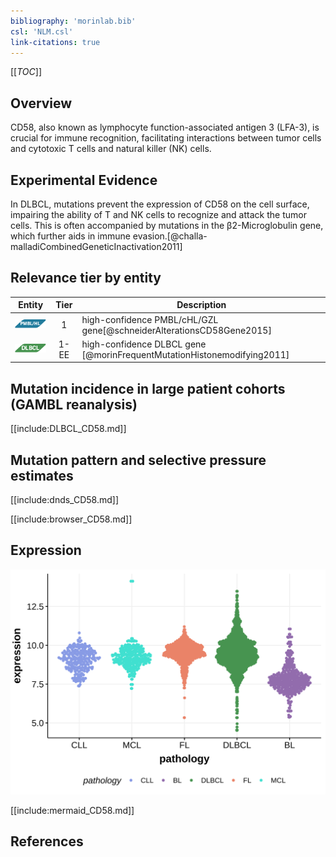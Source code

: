 ```yaml
---
bibliography: 'morinlab.bib'
csl: 'NLM.csl'
link-citations: true
---
```

[[_TOC_]]

## Overview

CD58, also known as lymphocyte function-associated antigen 3 (LFA-3), is crucial for immune recognition, facilitating interactions between tumor cells and cytotoxic T cells and natural killer (NK) cells. 

## Experimental Evidence

In DLBCL, mutations prevent the expression of CD58 on the cell surface, impairing the ability of T and NK cells to recognize and attack the tumor cells. 
This is often accompanied by mutations in the β2-Microglobulin gene, which further aids in immune evasion.[@challa-malladiCombinedGeneticInactivation2011]


## Relevance tier by entity

|Entity|Tier|Description                           |
|:------:|:----:|--------------------------------------|
|![PMBL](images/icons/PMBL_tier1.png)|1|high-confidence PMBL/cHL/GZL gene[@schneiderAlterationsCD58Gene2015]|
|![DLBCL](images/icons/DLBCL_tier1.png) |1-EE   |high-confidence DLBCL gene            [@morinFrequentMutationHistonemodifying2011]|

## Mutation incidence in large patient cohorts (GAMBL reanalysis)

[[include:DLBCL_CD58.md]]

## Mutation pattern and selective pressure estimates

[[include:dnds_CD58.md]]

[[include:browser_CD58.md]]

## Expression
![](images/gene_expression/CD58_by_pathology.svg)

[[include:mermaid_CD58.md]]

## References

<!-- ORIGIN: schneiderAlterationsCD58Gene2015a -->
<!-- DLBCL: morinFrequentMutationHistonemodifying2011 -->
<!-- PMBL: schneiderAlterationsCD58Gene2015a -->
